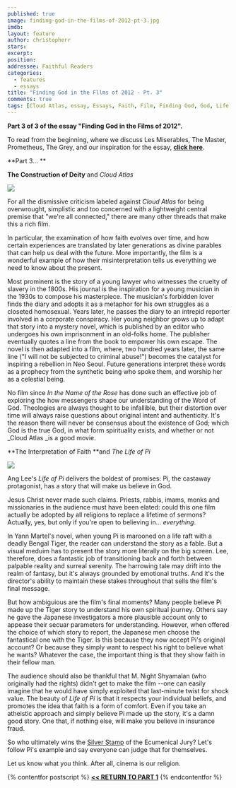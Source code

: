 ```yaml
---
published: true
image: finding-god-in-the-films-of-2012-pt-3.jpg
imdb: 
layout: feature
author: christopherr
stars: 
excerpt: 
position: 
addressee: Faithful Readers
categories:
  - features
  - essays
title: "Finding God in the Fllms of 2012 - Pt. 3"
comments: true
tags: [Cloud Atlas, essay, Essays, Faith, Film, Finding God, God, Life of Pi, zero dark thirty]
---
```

**Part 3 of 3 of the essay "Finding God in the Films of 2012".**

To read from the beginning, where we discuss Les Miserables, The Master, Prometheus, The Grey, and our inspiration for the essay, [**click here**][1]. 

   [1]: /content/2013/2/18/finding-god-in-the-films-of-2012-pt-1.html

**Part 3… **

**The Construction of Deity** and _Cloud Atlas_

![][2]

   [2]: http://static.squarespace.com/static/5005f6bcc4aa41161b33e89e/5329cf1fe4b07c068ebf74de/5329cf20e4b07c068ebf7d65/1361224010107/Cloud%20Atlas%20and%20God.jpg

For all the dismissive criticism labeled against _Cloud Atlas_ for being overwrought, simplistic and too concerned with a lightweight central premise that "we're all connected," there are many other threads that make this a rich film.

In particular, the examination of how faith evolves over time, and how certain experiences are translated by later generations as divine parables that can help us deal with the future. More importantly, the film is a wonderful example of how their misinterpretation tells us everything we need to know about the present.

Most prominent is the story of a young lawyer who witnesses the cruelty of slavery in the 1800s. His journal is the inspiration for a young musician in the 1930s to compose his masterpiece. The musician's forbidden lover finds the diary and adopts it as a metaphor for his own struggles as a closeted homosexual. Years later, he passes the diary to an intrepid reporter involved in a corporate conspiracy. Her young neighbor grows up to adapt that story into a mystery novel, which is published by an editor who undergoes his own imprisonment in an old-folks home. The publisher eventually quotes a line from the book to empower his own escape. The novel is then adapted into a film, where, two hundred years later, the same line ("I will not be subjected to criminal abuse!") becomes the catalyst for inspiring a rebellion in Neo Seoul. Future generations interpret these words as a prophecy from the synthetic being who spoke them, and worship her as a celestial being.

No film since _In the Name of the Rose_ has done such an effective job of exploring the how messengers shape our understanding of the Word of God. Theologies are always thought to be infallible, but their distortion over time will always raise questions about original intent and authenticity. It's the reason there will never be consensus about the existence of God; which God is the true God, in what form spirituality exists, and whether or not _Cloud Atlas _is a good movie.

 

**The Interpretation of Faith **and _The Life of Pi_

_![][3]_

   [3]: http://static.squarespace.com/static/5005f6bcc4aa41161b33e89e/5329cf1fe4b07c068ebf74de/5329cf20e4b07c068ebf7d66/1361224269903/Life%20of%20Pi%20and%20God.jpg

Ang Lee's _Life of Pi_ delivers the boldest of promises: Pi, the castaway protagonist, has a story that will make us believe in God.

Jesus Christ never made such claims. Priests, rabbis, imams, monks and missionaries in the audience must have been elated: could this one film actually be adopted by all religions to replace a lifetime of sermons? Actually, yes, but only if you're open to believing in… _everything_.

In Yann Martel's novel, when young Pi is marooned on a life raft with a deadly Bengal Tiger, the reader can understand the story as a fable. But a visual meduim has to present the story more literally on the big screen. Lee, therefore, does a fantastic job of transitioning back and forth between palpable reality and surreal serenity. The harrowing tale may drift into the realm of fantasy, but it's always grounded by emotional truths. And it's the director's ability to maintain these stakes throughout that sells the film's final message.

But how ambiguious are the film's final moments? Many people believe Pi made up the Tiger story to understand his own spiritual journey. Others say he gave the Japanese investigators a more plausible account only to appease their secuar parameters for understanding. However, when offered the choice of which story to report, the Japanese men choose the fantastical one with the Tiger. Is this because they now accept Pi's original account? Or because they simply want to respect his right to believe what he wants? Whatever the case, the important thing is that they show faith in their fellow man.

The audience should also be thankful that M. Night Shyamalan (who originally had the rights) didn't get to make the film --one can easily imagine that he would have simply exploited that last-minute twist for shock value. The beauty of _Life of Pi_ is that it respects your individual beliefs, and promotes the idea that faith is a form of comfort. Even if you take an atheistic approach and simply believe Pi made up the story, it's a damn good story. One that, if nothing else, will make you believe in insurance fraud.

So who ultimately wins the [Silver Stamp][4] of the Ecumenical Jury? Let's follow Pi's example and say everyone can judge that for themselves.   
  
Let us know what you think. After all, cinema is our religion.

   [4]: /content/2012/12/21/2012-silver-stamps.html

{% contentfor postscript %}
[**<< RETURN TO PART 1**][5]
{% endcontentfor %}

   [5]: /content/2013/2/18/finding-god-in-the-films-of-2012-pt-1.html

